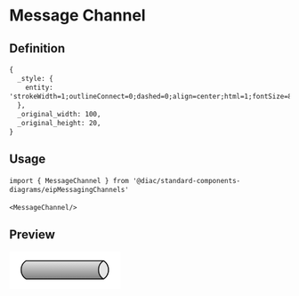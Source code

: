 # Message Channel

## Definition

```
{
  _style: { 
    entity: 'strokeWidth=1;outlineConnect=0;dashed=0;align=center;html=1;fontSize=8;shape=mxgraph.eip.messageChannel;verticalLabelPosition=bottom;labelBackgroundColor=#ffffff;verticalAlign=top;',
  },
  _original_width: 100,
  _original_height: 20,
}
```

## Usage

```
import { MessageChannel } from '@diac/standard-components-diagrams/eipMessagingChannels'

<MessageChannel/>
```

## Preview

<img src="./message-channel.png" width="200"/>
